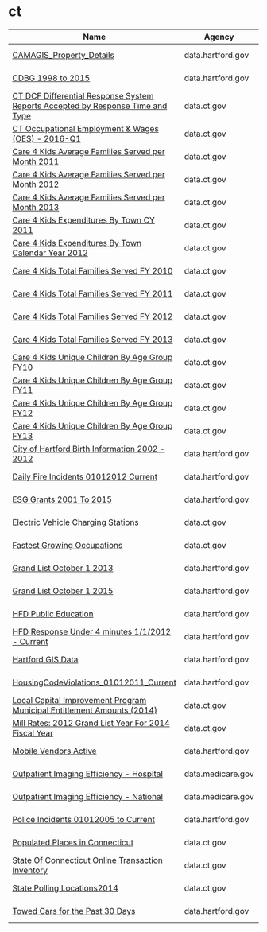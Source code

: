 # ct

Name | Agency | Published
---- | ---- | ---------
[CAMAGIS_Property_Details](../socrata/uepu-9ktm.md) | data.hartford.gov | 2015-04-27
[CDBG 1998 to 2015](../socrata/vmvf-icyf.md) | data.hartford.gov | 2014-09-18
[CT DCF Differential Response System Reports Accepted by Response Time and Type](../socrata/35x9-cadj.md) | data.ct.gov | 2015-07-23
[CT Occupational Employment & Wages (OES) - 2016-Q1](../socrata/tids-7w95.md) | data.ct.gov | 2016-06-16
[Care 4 Kids Average Families Served per Month 2011](../socrata/59q7-vx2z.md) | data.ct.gov | 2014-03-10
[Care 4 Kids Average Families Served per Month 2012](../socrata/b8m4-qg3s.md) | data.ct.gov | 2014-03-10
[Care 4 Kids Average Families Served per Month 2013](../socrata/chyx-qrjt.md) | data.ct.gov | 2014-03-10
[Care 4 Kids Expenditures By Town CY 2011](../socrata/pqd2-9uud.md) | data.ct.gov | 2014-03-10
[Care 4 Kids Expenditures By Town Calendar Year 2012](../socrata/dcwn-aa3d.md) | data.ct.gov | 2014-03-10
[Care 4 Kids Total Families Served FY 2010](../socrata/psqf-2jv4.md) | data.ct.gov | 2014-03-10
[Care 4 Kids Total Families Served FY 2011](../socrata/3mqv-d66s.md) | data.ct.gov | 2014-03-10
[Care 4 Kids Total Families Served FY 2012](../socrata/3dd4-v7yv.md) | data.ct.gov | 2014-03-10
[Care 4 Kids Total Families Served FY 2013](../socrata/ru4i-m74j.md) | data.ct.gov | 2014-03-10
[Care 4 Kids Unique Children By Age Group FY10](../socrata/axur-9t7e.md) | data.ct.gov | 2014-03-10
[Care 4 Kids Unique Children By Age Group FY11](../socrata/vu37-8imu.md) | data.ct.gov | 2014-03-13
[Care 4 Kids Unique Children By Age Group FY12](../socrata/566n-8368.md) | data.ct.gov | 2014-03-10
[Care 4 Kids Unique Children By Age Group FY13](../socrata/daph-qkdb.md) | data.ct.gov | 2014-03-10
[City of Hartford Birth Information 2002 - 2012](../socrata/cbzv-qf8c.md) | data.hartford.gov | 2014-09-02
[Daily Fire Incidents 01012012 Current](../socrata/izai-dug8.md) | data.hartford.gov | 2015-05-18
[ESG Grants 2001 To 2015](../socrata/i6uz-rj2n.md) | data.hartford.gov | 2014-10-27
[Electric Vehicle Charging Stations](../socrata/88b5-ii6i.md) | data.ct.gov | 2016-03-15
[Fastest Growing Occupations](../socrata/2mrq-up9y.md) | data.ct.gov | 2014-03-11
[Grand List October 1 2013](../socrata/5er3-ksug.md) | data.hartford.gov | 2014-03-27
[Grand List October 1 2015](../socrata/rc64-nptr.md) | data.hartford.gov | 2016-04-28
[HFD Public Education](../socrata/e9py-nv9q.md) | data.hartford.gov | 2015-09-11
[HFD Response Under 4 minutes 1/1/2012 - Current](../socrata/2qj6-tvch.md) | data.hartford.gov | 2015-09-09
[Hartford GIS Data](../socrata/9t3u-k43z.md) | data.hartford.gov | 2016-09-30
[HousingCodeViolations_01012011_Current](../socrata/86ax-cfey.md) | data.hartford.gov | 2016-12-14
[Local Capital Improvement Program Municipal Entitlement Amounts (2014)](../socrata/u3kj-kc89.md) | data.ct.gov | 2014-03-13
[Mill Rates: 2012 Grand List Year For 2014 Fiscal Year](../socrata/686s-2uqm.md) | data.ct.gov | 2014-02-18
[Mobile Vendors Active](../socrata/gab7-hi8g.md) | data.hartford.gov | 2015-05-20
[Outpatient Imaging Efficiency - Hospital](../socrata/wkfw-kthe.md) | data.medicare.gov | 2016-12-19
[Outpatient Imaging Efficiency - National](../socrata/di9i-zzrc.md) | data.medicare.gov | 2016-12-19
[Police Incidents 01012005 to Current](../socrata/889t-nwfu.md) | data.hartford.gov | 2015-04-27
[Populated Places in Connecticut](../socrata/t8jt-ytwj.md) | data.ct.gov | 2015-04-06
[State Of Connecticut Online Transaction Inventory](../socrata/uxdv-m92a.md) | data.ct.gov | 2016-06-15
[State Polling Locations2014](../socrata/gayd-dkrx.md) | data.ct.gov | 2014-11-13
[Towed Cars for the Past 30 Days](../socrata/hefc-wgp8.md) | data.hartford.gov | 2015-04-27

